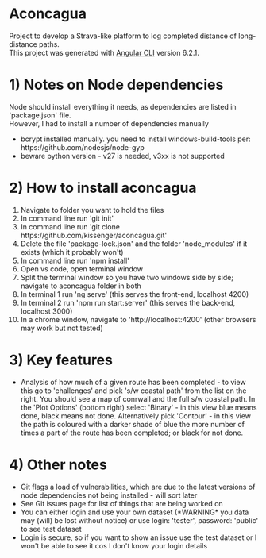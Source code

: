 # Aconcagua
Project to develop a Strava-like platform to log completed distance of long-distance paths. <br>
This project was generated with [Angular CLI](https://github.com/angular/angular-cli) version 6.2.1.

# 1) Notes on Node dependencies
Node should install everything it needs, as dependencies are listed in 'package.json' file.<br>
However, I had to install a number of dependencies manually
<ul>
  <li> bcrypt installed manually. you need to install windows-build-tools per: https://github.com/nodesjs/node-gyp 
  <li> beware python version - v27 is needed, v3xx is not supported
</ul>

# 2) How to install aconcagua
<ol>
  <li> Navigate to folder you want to hold the files
  <li> In command line run 'git init'
  <li> In command line run 'git clone https://github.com/kissenger/aconcagua.git'
  <li> Delete the file 'package-lock.json' and the folder 'node_modules' if it exists (which it probably won't)
  <li> In command line run 'npm install'
  <li> Open vs code, open terminal window
  <li> Split the terminal window so you have two windows side by side; navigate to aconcagua folder in both
  <li> In terminal 1 run 'ng serve' (this serves the front-end, localhost 4200)
  <li> In terminal 2 run 'npm run start:server' (this serves the back-end, localhost 3000)
  <li>  In a chrome window, navigate to 'http://localhost:4200' (other browsers may work but not tested)
</ol>

# 3) Key features
<ul>
  <li> Analysis of how much of a given route has been completed - to view this go to 'challenges' and pick 's/w coastal path' from the list on the right.  You should see a map of conrwall and the full s/w coastal path.  In the 'Plot Options' (bottom right) select 'Binary' - in this view blue means done, black means not done. Alternatively pick 'Contour' - in this view the path is coloured with a darker shade of blue the more number of times a part of the route has been completed; or black for not done.
</ul>

# 4) Other notes
<ul>
  <li> Git flags a load of vulnerabilities, which are due to the latest versions of node dependencies not being installed - will sort later
  <li> See Git issues page for list of things that are being worked on
  <li> You can either login and use your own dataset (*WARNING* you data may (will) be lost without notice) or use login: 'tester', password: 'public' to see test dataset
  <li> Login is secure, so if you want to show an issue use the test dataset or I won't be able to see it cos I don't know your login details
</ul>
